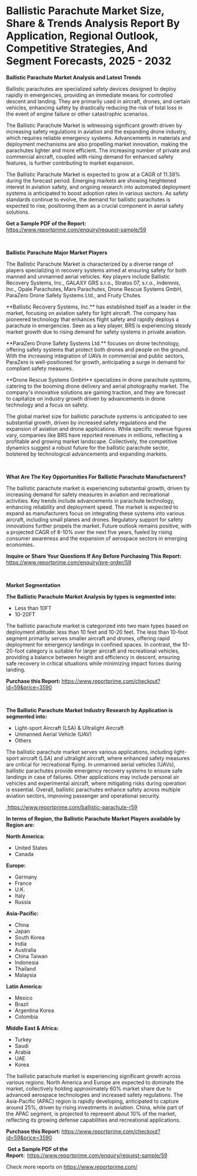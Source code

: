 <p><h1>Ballistic Parachute Market Size, Share & Trends Analysis Report By Application, Regional Outlook, Competitive Strategies, And Segment Forecasts, 2025 - 2032</h1></p><p><strong>Ballistic Parachute Market Analysis and Latest Trends</strong></p>
<p><p>Ballistic parachutes are specialized safety devices designed to deploy rapidly in emergencies, providing an immediate means for controlled descent and landing. They are primarily used in aircraft, drones, and certain vehicles, enhancing safety by drastically reducing the risk of total loss in the event of engine failure or other catastrophic scenarios. </p><p>The Ballistic Parachute Market is witnessing significant growth driven by increasing safety regulations in aviation and the expanding drone industry, which requires reliable emergency systems. Advancements in materials and deployment mechanisms are also propelling market innovation, making the parachutes lighter and more efficient. The increasing number of private and commercial aircraft, coupled with rising demand for enhanced safety features, is further contributing to market expansion. </p><p>The Ballistic Parachute Market is expected to grow at a CAGR of 11.38% during the forecast period. Emerging markets are showing heightened interest in aviation safety, and ongoing research into automated deployment systems is anticipated to boost adoption rates in various sectors. As safety standards continue to evolve, the demand for ballistic parachutes is expected to rise, positioning them as a crucial component in aerial safety solutions.</p></p>
<p><strong>Get a Sample PDF of the Report:&nbsp;</strong> <a href="https://www.reportprime.com/enquiry/request-sample/59?utm_campaign=2447&utm_medium=2&utm_source=Github&utm_content=ia&utm_term=17032025&utm_id=ballistic-parachute">https://www.reportprime.com/enquiry/request-sample/59</a></p>
<p>&nbsp;</p>
<p><strong>Ballistic Parachute Major Market Players</strong></p>
<p><p>The Ballistic Parachute Market is characterized by a diverse range of players specializing in recovery systems aimed at ensuring safety for both manned and unmanned aerial vehicles. Key players include Ballistic Recovery Systems, Inc., GALAXY GRS s.r.o., Stratos 07, s.r.o., Indemnis, Inc., Opale Parachutes, Mars Parachutes, Drone Rescue Systems GmbH, ParaZero Drone Safety Systems Ltd., and Fruity Chutes.</p><p>**Ballistic Recovery Systems, Inc.** has established itself as a leader in the market, focusing on aviation safety for light aircraft. The company has pioneered technology that enhances flight safety and rapidly deploys a parachute in emergencies. Seen as a key player, BRS is experiencing steady market growth due to rising demand for safety systems in private aviation.</p><p>**ParaZero Drone Safety Systems Ltd.** focuses on drone technology, offering safety systems that protect both drones and people on the ground. With the increasing integration of UAVs in commercial and public sectors, ParaZero is well-positioned for growth, anticipating a surge in demand for compliant safety measures.</p><p>**Drone Rescue Systems GmbH** specializes in drone parachute systems, catering to the booming drone delivery and aerial photography market. The company's innovative solutions are gaining traction, and they are forecast to capitalize on industry growth driven by advancements in drone technology and a focus on safety.</p><p>The global market size for ballistic parachute systems is anticipated to see substantial growth, driven by increased safety regulations and the expansion of aviation and drone applications. While specific revenue figures vary, companies like BRS have reported revenues in millions, reflecting a profitable and growing market landscape. Collectively, the competitive dynamics suggest a robust future for the ballistic parachute sector, bolstered by technological advancements and expanding markets.</p></p>
<p>&nbsp;</p>
<p><strong>What Are The Key Opportunities For Ballistic Parachute Manufacturers?</strong></p>
<p><p>The ballistic parachute market is experiencing substantial growth, driven by increasing demand for safety measures in aviation and recreational activities. Key trends include advancements in parachute technology, enhancing reliability and deployment speed. The market is expected to expand as manufacturers focus on integrating these systems into various aircraft, including small planes and drones. Regulatory support for safety innovations further propels the market. Future outlook remains positive, with a projected CAGR of 8-10% over the next five years, fueled by rising consumer awareness and the expansion of aerospace sectors in emerging economies.</p></p>
<p><strong>Inquire or Share Your Questions If Any Before Purchasing This Report:</strong> <a href="https://www.reportprime.com/enquiry/pre-order/59?utm_campaign=2447&utm_medium=2&utm_source=Github&utm_content=ia&utm_term=17032025&utm_id=ballistic-parachute">https://www.reportprime.com/enquiry/pre-order/59</a></p>
<p>&nbsp;</p>
<p><strong>Market Segmentation</strong></p>
<p><strong>The Ballistic Parachute Market Analysis by types is segmented into:</strong></p>
<p><ul><li>Less than 10FT</li><li>10-20FT</li></ul></p>
<p><p>The ballistic parachute market is categorized into two main types based on deployment altitude: less than 10 feet and 10-20 feet. The less than 10-foot segment primarily serves smaller aircraft and drones, offering rapid deployment for emergency landings in confined spaces. In contrast, the 10-20-foot category is suitable for larger aircraft and recreational vehicles, providing a balance between height and efficiency in descent, ensuring safe recovery in critical situations while minimizing impact forces during landing.</p></p>
<p><strong>Purchase this Report:&nbsp;</strong><a href="https://www.reportprime.com/checkout?id=59&price=3590&utm_campaign=2447&utm_medium=2&utm_source=Github&utm_content=ia&utm_term=17032025&utm_id=ballistic-parachute">https://www.reportprime.com/checkout?id=59&price=3590</a></p>
<p>&nbsp;</p>
<p><strong>The Ballistic Parachute Market Industry Research by Application is segmented into:</strong></p>
<p><ul><li>Light-sport Aircraft (LSA) & Ultralight Aircraft</li><li>Unmanned Aerial Vehicle (UAV)</li><li>Others</li></ul></p>
<p><p>The ballistic parachute market serves various applications, including light-sport aircraft (LSA) and ultralight aircraft, where enhanced safety measures are critical for recreational flying. In unmanned aerial vehicles (UAVs), ballistic parachutes provide emergency recovery systems to ensure safe landings in case of failures. Other applications may include personal air vehicles and experimental aircraft, where mitigating risks during operation is essential. Overall, ballistic parachutes enhance safety across multiple aviation sectors, improving passenger and operational security.</p></p>
<p><a href="https://www.reportprime.com/ballistic-parachute-r59?utm_campaign=2447&utm_medium=2&utm_source=Github&utm_content=ia&utm_term=17032025&utm_id=ballistic-parachute">&nbsp;https://www.reportprime.com/ballistic-parachute-r59</a></p>
<p><strong>In terms of Region, the Ballistic Parachute Market Players available by Region are:</strong></p>
<p>
    <p> <strong> North America: </strong>
        <ul>
            <li>United States</li>
            <li>Canada</li>
        </ul>
        </p> 
    <p> <strong> Europe: </strong>
        <ul>
            <li>Germany</li>
            <li>France</li>
            <li>U.K.</li>
            <li>Italy</li>
            <li>Russia</li>
        </ul>
        </p> 
    <p> <strong> Asia-Pacific: </strong>
        <ul>
            <li>China</li>
            <li>Japan</li>
            <li>South Korea</li>
            <li>India</li>
            <li>Australia</li>
            <li>China Taiwan</li>
            <li>Indonesia</li>
            <li>Thailand</li>
            <li>Malaysia</li>
        </ul>
        </p> 
    <p> <strong> Latin America: </strong>
        <ul>
            <li>Mexico</li>
            <li>Brazil</li>
            <li>Argentina Korea</li>
            <li>Colombia</li>
        </ul>
        </p> 
    <p> <strong> Middle East & Africa: </strong>
        <ul>
            <li>Turkey</li>
            <li>Saudi</li>
            <li>Arabia</li>
            <li>UAE</li>
            <li>Korea</li>
        </ul>
    </p>
    </p>
<p><p>The ballistic parachute market is experiencing significant growth across various regions. North America and Europe are expected to dominate the market, collectively holding approximately 60% market share due to advanced aerospace technologies and increased safety regulations. The Asia-Pacific (APAC) region is rapidly developing, anticipated to capture around 25%, driven by rising investments in aviation. China, while part of the APAC segment, is projected to represent about 10% of the market, reflecting its growing defense capabilities and recreational applications.</p></p>
<p><strong>Purchase this Report: </strong><a href="https://www.reportprime.com/checkout?id=59&price=3590&utm_campaign=2447&utm_medium=2&utm_source=Github&utm_content=ia&utm_term=17032025&utm_id=ballistic-parachute">https://www.reportprime.com/checkout?id=59&price=3590</a></p>
<p>&nbsp;<strong>Get a Sample PDF of the Report:&nbsp;&nbsp;</strong><a href="https://www.reportprime.com/enquiry/request-sample/59?utm_campaign=2447&utm_medium=2&utm_source=Github&utm_content=ia&utm_term=17032025&utm_id=ballistic-parachute">https://www.reportprime.com/enquiry/request-sample/59</a></p>
<p><strong></strong></p>
<p>Check more reports on <a href="https://www.reportprime.com/?utm_campaign=2447&utm_medium=2&utm_source=Github&utm_content=ia&utm_term=17032025&utm_id=ballistic-parachute">https://www.reportprime.com/</a></p>